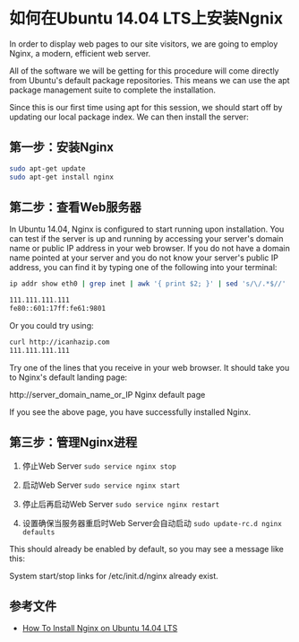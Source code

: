 # 如何在Ubuntu 14.04 LTS上安装Ngnix

In order to display web pages to our site visitors, we are going to employ Nginx, a modern, efficient web server.

All of the software we will be getting for this procedure will come directly from Ubuntu's default package repositories. This means we can use the apt package management suite to complete the installation.

Since this is our first time using apt for this session, we should start off by updating our local package index. We can then install the server:

## 第一步：安装Nginx
```bash
sudo apt-get update
sudo apt-get install nginx
```

## 第二步：查看Web服务器
In Ubuntu 14.04, Nginx is configured to start running upon installation.
You can test if the server is up and running by accessing your server's domain name or public IP address in your web browser.
If you do not have a domain name pointed at your server and you do not know your server's public IP address, you can find it by typing one of the following into your terminal:

```bash
ip addr show eth0 | grep inet | awk '{ print $2; }' | sed 's/\/.*$//'
```

```bash
111.111.111.111
fe80::601:17ff:fe61:9801
```
Or you could try using:

```bash
curl http://icanhazip.com
111.111.111.111
```
Try one of the lines that you receive in your web browser. It should take you to Nginx's default landing page:

http://server_domain_name_or_IP
Nginx default page

If you see the above page, you have successfully installed Nginx.

## 第三步：管理Nginx进程
1. 停止Web Server
`sudo service nginx stop`

2. 启动Web Server
`sudo service nginx start`

3. 停止后再启动Web Server
`sudo service nginx restart`


4. 设置确保当服务器重启时Web Server会自动启动
`sudo update-rc.d nginx defaults`

This should already be enabled by default, so you may see a message like this:

System start/stop links for /etc/init.d/nginx already exist.

## 参考文件
* [How To Install Nginx on Ubuntu 14.04 LTS](https://www.digitalocean.com/community/tutorials/how-to-install-nginx-on-ubuntu-14-04-lts)